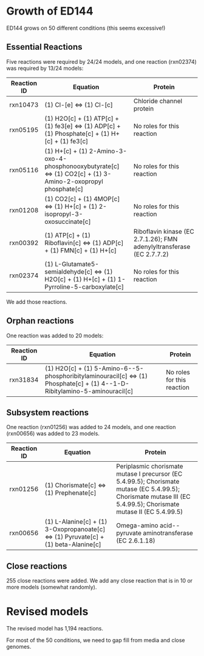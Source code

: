 # Growth of ED144

ED144 grows on 50 different conditions (this seems excessive!)

## Essential Reactions

Five reactions were required by 24/24 models, and one reaction (rxn02374) was required by 13/24 models:

Reaction ID | Equation | Protein
--- | --- | ---
rxn10473 | (1) Cl-[e] <=> (1) Cl-[c] | Chloride channel protein
rxn05195 | (1) H2O[c] + (1) ATP[c] + (1) fe3[e] <=> (1) ADP[c] + (1) Phosphate[c] + (1) H+[c] + (1) fe3[c] | No roles for this reaction
rxn05116 | (1) H+[c] + (1) 2-Amino-3-oxo-4-phosphonooxybutyrate[c] <=> (1) CO2[c] + (1) 3-Amino-2-oxopropyl phosphate[c] | No roles for this reaction
rxn01208 | (1) CO2[c] + (1) 4MOP[c] <=> (1) H+[c] + (1) 2-isopropyl-3-oxosuccinate[c] | No roles for this reaction
rxn00392 | (1) ATP[c] + (1) Riboflavin[c] <=> (1) ADP[c] + (1) FMN[c] + (1) H+[c] | Riboflavin kinase (EC 2.7.1.26); FMN adenylyltransferase (EC 2.7.7.2)
rxn02374 | (1) L-Glutamate5-semialdehyde[c] <=> (1) H2O[c] + (1) H+[c] + (1) 1-Pyrroline-5-carboxylate[c] | No roles for this reaction

We add those reactions.

## Orphan reactions

One reaction was added to 20 models:

Reaction ID | Equation | Protein
--- | --- | ---
rxn31834 | (1) H2O[c] + (1) 5-Amino-6--5-phosphoribitylaminouracil[c] <=> (1) Phosphate[c] + (1) 4--1-D-Ribitylamino-5-aminouracil[c] | No roles for this reaction

## Subsystem reactions

One reaction (rxn01256) was added to 24 models, and one reaction (rxn00656) was added to 23 models.

Reaction ID | Equation | Protein
--- | --- | ---
rxn01256 | (1) Chorismate[c] <=> (1) Prephenate[c] | Periplasmic chorismate mutase I precursor (EC 5.4.99.5); Chorismate mutase (EC 5.4.99.5); Chorismate mutase III (EC 5.4.99.5); Chorismate mutase II (EC 5.4.99.5)
rxn00656 | (1) L-Alanine[c] + (1) 3-Oxopropanoate[c] <=> (1) Pyruvate[c] + (1) beta-Alanine[c] | Omega-amino acid--pyruvate aminotransferase (EC 2.6.1.18)

## Close reactions

255 close reactions were added. We add any close reaction that is in 10 or more models (somewhat randomly).

# Revised models

The revised model has 1,194 reactions.

For most of the 50 conditions, we need to gap fill from media and close genomes.